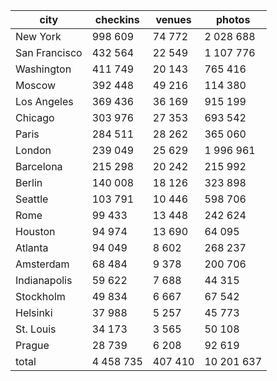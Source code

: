| city          |  checkins |  venues |     photos |
|---------------|-----------|---------|------------|
| New York      |   998 609 |  74 772 |  2 028 688 |
| San Francisco |   432 564 |  22 549 |  1 107 776 |
| Washington    |   411 749 |  20 143 |    765 416 |
| Moscow        |   392 448 |  49 216 |    114 380 |
| Los Angeles   |   369 436 |  36 169 |    915 199 |
| Chicago       |   303 976 |  27 353 |    693 542 |
| Paris         |   284 511 |  28 262 |    365 060 |
| London        |   239 049 |  25 629 |  1 996 961 |
| Barcelona     |   215 298 |  20 242 |    215 992 |
| Berlin        |   140 008 |  18 126 |    323 898 |
| Seattle       |   103 791 |  10 446 |    598 706 |
| Rome          |    99 433 |  13 448 |    242 624 |
| Houston       |    94 974 |  13 690 |     64 095 |
| Atlanta       |    94 049 |   8 602 |    268 237 |
| Amsterdam     |    68 484 |   9 378 |    200 706 |
| Indianapolis  |    59 622 |   7 688 |     44 315 |
| Stockholm     |    49 834 |   6 667 |     67 542 |
| Helsinki      |    37 988 |   5 257 |     45 773 |
| St. Louis     |    34 173 |   3 565 |     50 108 |
| Prague        |    28 739 |   6 208 |     92 619 |
| total         | 4 458 735 | 407 410 | 10 201 637 |